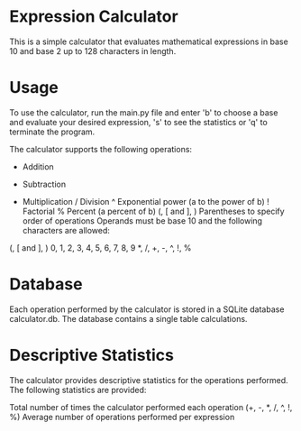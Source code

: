 # Expression Calculator
This is a simple calculator that evaluates mathematical expressions in base 10 and base 2 up to 128 characters in length.

# Usage
To use the calculator, run the main.py file and enter 'b' to choose a base and evaluate your desired expression, 's' to see the statistics or 'q' to terminate the program.


The calculator supports the following operations:

+ Addition
- Subtraction
* Multiplication
/ Division
^ Exponential power (a to the power of b)
! Factorial
% Percent (a percent of b)
(, [ and ], ) Parentheses to specify order of operations
Operands must be base 10 and the following characters are allowed:

(, [ and ], )
0, 1, 2, 3, 4, 5, 6, 7, 8, 9
*, /, +, -, ^, !, %

# Database
Each operation performed by the calculator is stored in a SQLite database calculator.db. The database contains a single table calculations.


# Descriptive Statistics
The calculator provides descriptive statistics for the operations performed. The following statistics are provided:

Total number of times the calculator performed each operation (+, -, *, /, ^, !, %)
Average number of operations performed per expression

